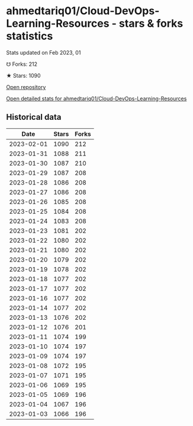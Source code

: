 # ahmedtariq01/Cloud-DevOps-Learning-Resources - stars & forks statistics

Stats updated on Feb 2023, 01

☋ Forks: 212

★ Stars: 1090

[Open repository](https://github.com/ahmedtariq01/Cloud-DevOps-Learning-Resources)

[Open detailed stats for ahmedtariq01/Cloud-DevOps-Learning-Resources](https://reviewgithub.com/rep/ahmedtariq01/Cloud-DevOps-Learning-Resources)

## Historical data
| Date | Stars | Forks |
|------|-------|-------|
| 2023-02-01 | 1090 | 212 | 
| 2023-01-31 | 1088 | 211 | 
| 2023-01-30 | 1087 | 210 | 
| 2023-01-29 | 1087 | 208 | 
| 2023-01-28 | 1086 | 208 | 
| 2023-01-27 | 1086 | 208 | 
| 2023-01-26 | 1085 | 208 | 
| 2023-01-25 | 1084 | 208 | 
| 2023-01-24 | 1083 | 208 | 
| 2023-01-23 | 1081 | 202 | 
| 2023-01-22 | 1080 | 202 | 
| 2023-01-21 | 1080 | 202 | 
| 2023-01-20 | 1079 | 202 | 
| 2023-01-19 | 1078 | 202 | 
| 2023-01-18 | 1077 | 202 | 
| 2023-01-17 | 1077 | 202 | 
| 2023-01-16 | 1077 | 202 | 
| 2023-01-14 | 1077 | 202 | 
| 2023-01-13 | 1076 | 202 | 
| 2023-01-12 | 1076 | 201 | 
| 2023-01-11 | 1074 | 199 | 
| 2023-01-10 | 1074 | 197 | 
| 2023-01-09 | 1074 | 197 | 
| 2023-01-08 | 1072 | 195 | 
| 2023-01-07 | 1071 | 195 | 
| 2023-01-06 | 1069 | 195 | 
| 2023-01-05 | 1069 | 196 | 
| 2023-01-04 | 1067 | 196 | 
| 2023-01-03 | 1066 | 196 | 

